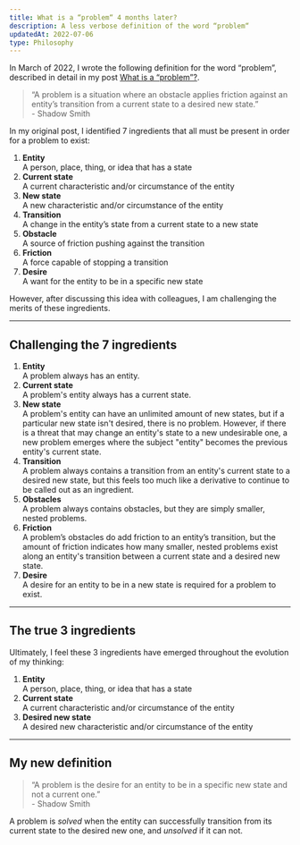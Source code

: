 ```yaml
---
title: What is a “problem“ 4 months later?
description: A less verbose definition of the word “problem“
updatedAt: 2022-07-06
type: Philosophy
---
```


In March of 2022, I wrote the following definition for the word “problem”, described in detail in my post [What is a “problem”?](/what-is-a-problem).

> “A problem is a situation where an obstacle applies friction against an entity’s transition from a current state to a desired new state.” <br>- Shadow Smith

In my original post, I identified 7 ingredients that all must be present in order for a problem to exist:

1. **Entity** <br>A person, place, thing, or idea that has a state
2. **Current state** <br>A current characteristic and/or circumstance of the entity
3. **New state** <br>A new characteristic and/or circumstance of the entity
4. **Transition** <br>A change in the entity’s state from a current state to a new state
5. **Obstacle** <br>A source of friction pushing against the transition
6. **Friction** <br>A force capable of stopping a transition
7. **Desire** <br>A want for the entity to be in a specific new state

However, after discussing this idea with colleagues, I am challenging the merits of these ingredients.

---

## Challenging the 7 ingredients

1. **Entity** <br>A problem always has an entity.
2. **Current state** <br>A problem's entity always has a current state.
3. **New state** <br>A problem's entity can have an unlimited amount of new states, but if a particular new state isn't desired, there is no problem. However, if there is a threat that may change an entity's state to a new undesirable one, a new problem emerges where the subject "entity" becomes the previous entity's current state.
4. **Transition** <br>A problem always contains a transition from an entity's current state to a desired new state, but this feels too much like a derivative to continue to be called out as an ingredient.
5. **Obstacles** <br>A problem always contains obstacles, but they are simply smaller, nested problems.
6. **Friction** <br>A problem’s obstacles do add friction to an entity’s transition, but the amount of friction indicates how many smaller, nested problems exist along an entity's transition between a current state and a desired new state.
7. **Desire** <br>A desire for an entity to be in a new state is required for a problem to exist.

---

## The true 3 ingredients

Ultimately, I feel these 3 ingredients have emerged throughout the evolution of my thinking:

1. **Entity** <br>A person, place, thing, or idea that has a state
3. **Current state** <br>A current characteristic and/or circumstance of the entity
4. **Desired new state** <br>A desired new characteristic and/or circumstance of the entity
 
---

## My new definition

> “A problem is the desire for an entity to be in a specific new state and not a current one.” <br>- Shadow Smith

A problem is _solved_ when the entity can successfully transition from its current state to the desired new one, and _unsolved_ if it can not.